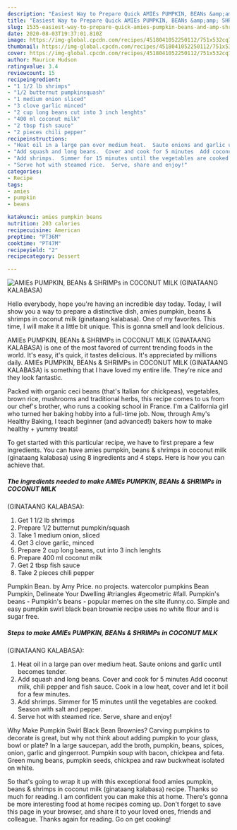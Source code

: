 ```yaml
---
description: "Easiest Way to Prepare Quick AMIEs PUMPKIN, BEANs &amp;amp; SHRIMPs in COCONUT MILK (GINATAANG KALABASA)"
title: "Easiest Way to Prepare Quick AMIEs PUMPKIN, BEANs &amp;amp; SHRIMPs in COCONUT MILK (GINATAANG KALABASA)"
slug: 1535-easiest-way-to-prepare-quick-amies-pumpkin-beans-and-amp-shrimps-in-coconut-milk-ginataang-kalabasa
date: 2020-08-03T19:37:01.810Z
image: https://img-global.cpcdn.com/recipes/4518041052250112/751x532cq70/amies-pumpkin-beans-shrimps-in-coconut-milk-ginataang-kalabasa-recipe-main-photo.jpg
thumbnail: https://img-global.cpcdn.com/recipes/4518041052250112/751x532cq70/amies-pumpkin-beans-shrimps-in-coconut-milk-ginataang-kalabasa-recipe-main-photo.jpg
cover: https://img-global.cpcdn.com/recipes/4518041052250112/751x532cq70/amies-pumpkin-beans-shrimps-in-coconut-milk-ginataang-kalabasa-recipe-main-photo.jpg
author: Maurice Hudson
ratingvalue: 3.4
reviewcount: 15
recipeingredient:
- "1 1/2 lb shrimps"
- "1/2 butternut pumpkinsquash"
- "1 medium onion sliced"
- "3 clove garlic minced"
- "2 cup long beans cut into 3 inch lenghts"
- "400 ml coconut milk"
- "2 tbsp fish sauce"
- "2 pieces chili pepper"
recipeinstructions:
- "Heat oil in a large pan over medium heat.  Saute onions and garlic until becomes tender."
- "Add squash and long beans.  Cover and cook for 5 minutes  Add coconut milk, chili pepper and fish sauce.  Cook in a low heat, cover and let it boil for a few minutes."
- "Add shrimps.  Simmer for 15 minutes until the vegetables are cooked.  Season with salt and pepper."
- "Serve hot with steamed rice.  Serve, share and enjoy!"
categories:
- Recipe
tags:
- amies
- pumpkin
- beans

katakunci: amies pumpkin beans 
nutrition: 203 calories
recipecuisine: American
preptime: "PT36M"
cooktime: "PT47M"
recipeyield: "2"
recipecategory: Dessert

---
```



![AMIEs PUMPKIN, BEANs &amp; SHRIMPs in COCONUT MILK
(GINATAANG KALABASA)](https://img-global.cpcdn.com/recipes/4518041052250112/751x532cq70/amies-pumpkin-beans-shrimps-in-coconut-milk-ginataang-kalabasa-recipe-main-photo.jpg)

Hello everybody, hope you're having an incredible day today. Today, I will show you a way to prepare a distinctive dish, amies pumpkin, beans &amp; shrimps in coconut milk
(ginataang kalabasa). One of my favorites. This time, I will make it a little bit unique. This is gonna smell and look delicious.

AMIEs PUMPKIN, BEANs &amp; SHRIMPs in COCONUT MILK
(GINATAANG KALABASA) is one of the most favored of current trending foods in the world. It's easy, it's quick, it tastes delicious. It's appreciated by millions daily. AMIEs PUMPKIN, BEANs &amp; SHRIMPs in COCONUT MILK
(GINATAANG KALABASA) is something that I have loved my entire life. They're nice and they look fantastic.

Packed with organic ceci beans (that&#39;s Italian for chickpeas), vegetables, brown rice, mushrooms and traditional herbs, this recipe comes to us from our chef&#39;s brother, who runs a cooking school in France. I&#39;m a California girl who turned her baking hobby into a full-time job. Now, through Amy&#39;s Healthy Baking, I teach beginner (and advanced!) bakers how to make healthy + yummy treats!


To get started with this particular recipe, we have to first prepare a few ingredients. You can have amies pumpkin, beans &amp; shrimps in coconut milk
(ginataang kalabasa) using 8 ingredients and 4 steps. Here is how you can achieve that.

<!--inarticleads1-->

##### The ingredients needed to make AMIEs PUMPKIN, BEANs &amp; SHRIMPs in COCONUT MILK
(GINATAANG KALABASA):

1. Get 1 1/2 lb shrimps
1. Prepare 1/2 butternut pumpkin/squash
1. Take 1 medium onion, sliced
1. Get 3 clove garlic, minced
1. Prepare 2 cup long beans, cut into 3 inch lenghts
1. Prepare 400 ml coconut milk
1. Get 2 tbsp fish sauce
1. Take 2 pieces chili pepper


Pumpkin Bean. by Amy Price. no projects. watercolor pumpkins Bean Pumpkin, Delineate Your Dwelling #triangles #geometric #fall. Pumpkin&#39;s beans - Pumpkin&#39;s beans - popular memes on the site ifunny.co. Simple and easy pumpkin swirl black bean brownie recipe uses no white flour and is sugar free. 

<!--inarticleads2-->

##### Steps to make AMIEs PUMPKIN, BEANs &amp; SHRIMPs in COCONUT MILK
(GINATAANG KALABASA):

1. Heat oil in a large pan over medium heat.  Saute onions and garlic until becomes tender.
1. Add squash and long beans.  Cover and cook for 5 minutes  Add coconut milk, chili pepper and fish sauce.  Cook in a low heat, cover and let it boil for a few minutes.
1. Add shrimps.  Simmer for 15 minutes until the vegetables are cooked.  Season with salt and pepper.
1. Serve hot with steamed rice.  Serve, share and enjoy!


Why Make Pumpkin Swirl Black Bean Brownies? Carving pumpkins to decorate is great, but why not think about adding pumpkin to your glass, bowl or plate? In a large saucepan, add the broth, pumpkin, beans, spices, onion, garlic and gingerroot. Pumpkin soup with bacon, chickpea and feta. Green mung beans, pumpkin seeds, chickpea and raw buckwheat isolated on white. 

So that's going to wrap it up with this exceptional food amies pumpkin, beans &amp; shrimps in coconut milk
(ginataang kalabasa) recipe. Thanks so much for reading. I am confident you can make this at home. There's gonna be more interesting food at home recipes coming up. Don't forget to save this page in your browser, and share it to your loved ones, friends and colleague. Thanks again for reading. Go on get cooking!

